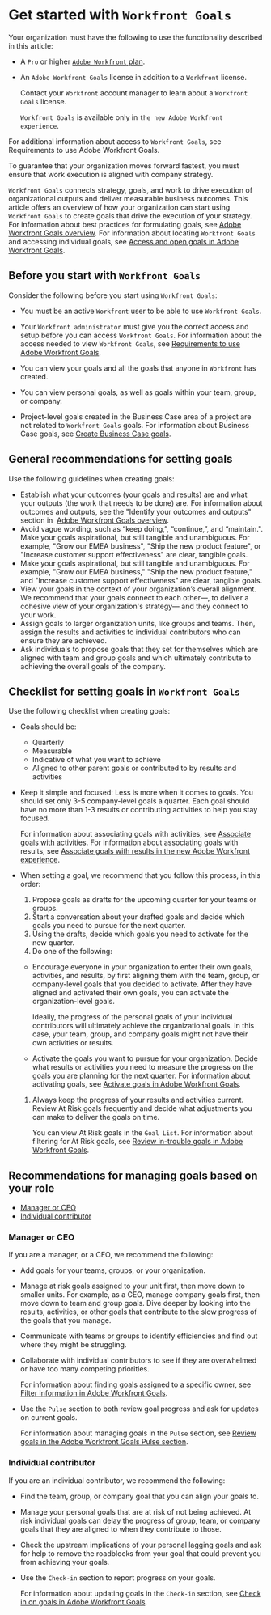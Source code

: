 

# Get started with `Workfront Goals`

Your organization must have the following to use the functionality described in this article:

* A `Pro` or higher [ `Adobe Workfront` plan](https://www.workfront.com/plans). 
* An `Adobe Workfront Goals` license in addition to a `Workfront` license.

  Contact your `Workfront` account manager to learn about a `Workfront Goals` license.

  `Workfront Goals` is available only in `the new Adobe Workfront experience`.

For additional information about access to `Workfront Goals`, see Requirements to use Adobe Workfront Goals.

To guarantee that your organization moves forward fastest, you must ensure that work execution is aligned with company strategy.

`Workfront Goals` connects strategy, goals, and work to drive execution of organizational outputs and deliver measurable business outcomes. 
This article offers an overview of how your organization can start using `Workfront Goals` to create goals that drive the execution of your strategy. For information about best practices for formulating goals, see [Adobe Workfront Goals overview](../../workfront-goals/goal-management/wf-goals-overview.md). For information about locating `Workfront Goals` and accessing individual goals, see [Access and open goals in Adobe Workfront Goals](../../workfront-goals/goal-management/access-goals-in-wf-goals.md).

## Before you start with `Workfront Goals`

Consider the following before you start using `Workfront Goals`:

* You must be an active `Workfront` user to be able to use `Workfront Goals`. 

* Your `Workfront administrator` must give you the correct access and setup before you can access `Workfront Goals`. For information about the access needed to view `Workfront Goals`, see [Requirements to use Adobe Workfront Goals](../../workfront-goals/goal-management/access-needed-for-wf-goals.md).

* You can view your goals and all the goals that anyone in `Workfront` has created. 

  <!--
  (this will change with the access levels epic)
  -->

* You can view personal goals, as well as goals within your team, group, or company. 
* Project-level goals created in the Business Case area of a project are not related to `Workfront Goals` goals.&nbsp;For information about Business Case goals, see [Create Business Case goals](../../manage-work/projects/define-a-business-case/create-business-case-goals.md).

## General recommendations for setting goals

Use the following guidelines when creating goals:

* Establish what your outcomes (your goals and results) are and what your outputs (the work that needs to be done) are. For information about outcomes and outputs, see the "Identify your outcomes and outputs" section in&nbsp; [Adobe Workfront Goals overview](../../workfront-goals/goal-management/wf-goals-overview.md).
* Avoid vague wording, such as “keep doing,”, “continue,”, and “maintain.". Make your goals aspirational, but still tangible and unambiguous. For example, "Grow our EMEA business", "Ship the new product feature", or "Increase customer support effectiveness" are clear, tangible goals. 
* Make your goals aspirational, but still tangible and unambiguous. For example, "Grow our EMEA business," "Ship the new product feature," and "Increase customer support effectiveness" are clear, tangible goals. 
* View your goals in the context of your organization’s overall alignment. We recommend that your goals connect to each other—, to deliver a cohesive view of your organization's strategy— and they connect to your work.
* Assign goals to larger organization units, like groups and teams.&nbsp;Then, assign the results and activities to individual contributors who can ensure they are achieved. 
* Ask individuals to propose goals that they set for themselves which are aligned with team and group goals and which ultimately contribute to achieving the overall goals of the company.

## Checklist for setting goals in  `Workfront Goals`

Use the following checklist when creating goals:

* Goals should be:

  * Quarterly
  * Measurable
  * Indicative of what you want to achieve
  * Aligned to other parent goals or contributed to by results and activities

* Keep it simple and focused: Less is more when it comes to goals. You should set only 3-5 company-level goals a quarter. Each goal should have no more than 1-3 results or contributing activities to help you stay focused.

  For information about associating goals with activities, see [Associate goals with activities](../../workfront-goals/old-wf-goals-articles-aw/associate-goals-with-activities.md). For information about associating goals with results, see [Associate goals with results in the new Adobe Workfront experience](../../workfront-goals/old-wf-goals-articles-aw/associate-goals-with-results.md). 

* When setting a goal, we recommend that you follow this process, in this order:

  1. Propose goals as drafts for the upcoming quarter for your teams or groups.
  1. Start a conversation about your drafted goals and decide which goals you need to pursue for the next quarter. 
  1. Using the drafts, decide which goals you need to activate for the new quarter. 
  1. Do one of the following:

    * Encourage everyone in your organization to enter their own goals, activities, and results, by first aligning them with the team, group, or company-level goals that you decided to activate. After they have aligned and activated their own goals, you can activate the organization-level goals.

      Ideally, the progress of the personal goals of your individual contributors will ultimately achieve the organizational goals. In this case, your team, group, and company goals might not have their own activities or results. 
    
    * Activate the goals you want to pursue for your organization. Decide what results or activities you need to measure the progress on the goals you are planning for the next quarter. For information about activating goals, see [Activate goals in Adobe Workfront Goals](../../workfront-goals/goal-management/activate-goals.md).

  1. Always keep the progress of your results and activities current. Review At Risk goals frequently and decide what adjustments you can make to deliver the goals on time.

     You can view At Risk goals in the `Goal List`. For information about filtering for At Risk goals, see [Review in-trouble goals in Adobe Workfront Goals](../../workfront-goals/goal-management/view-in-trouble-goals.md).

## Recommendations for managing goals based on your role

* [Manager or CEO](#manager) 
* [Individual contributor](#individu)

### Manager or CEO

If you are a manager, or a CEO, we recommend the following:

* Add goals for your teams, groups, or your organization. 
* Manage at risk goals assigned to your unit first, then move down to smaller units. For example, as a CEO, manage company goals first, then move down to team and group goals. Dive deeper by looking into the results, activities, or other goals that contribute to the slow progress of the goals that you manage. 
* Communicate with teams or groups to identify efficiencies and find out where they might be struggling.
* Collaborate with individual contributors to see if they are overwhelmed or have too many competing priorities.

  For information about finding goals assigned to a specific owner, see [Filter information in Adobe Workfront Goals](../../workfront-goals/goal-management/filter-information-wf-goals.md).

* Use the `Pulse` section to both review goal progress and ask for updates on current goals.

  For information about managing goals in the `Pulse` section, see [Review goals in the Adobe Workfront Goals Pulse section](../../workfront-goals/goal-review-and-workfront-goals-sections/review-goals-in-pulse.md).

### Individual contributor

If you are an individual contributor, we recommend the following:

* Find the team, group, or company goal that you can align your goals to. 
* Manage your personal goals that are at risk of not being achieved. At risk individual goals can delay the progress of group, team, or company goals that they are aligned to when they contribute to those. 
* Check the upstream implications of your personal lagging goals and ask for help to remove the roadblocks from your goal that could prevent you from achieving your goals. 
* Use the `Check-in` section to report progress on your goals.

  For information about updating goals in the `Check-in` section, see [Check in on goals in Adobe Workfront Goals](../../workfront-goals/goal-review-and-workfront-goals-sections/check-in-goals.md).

